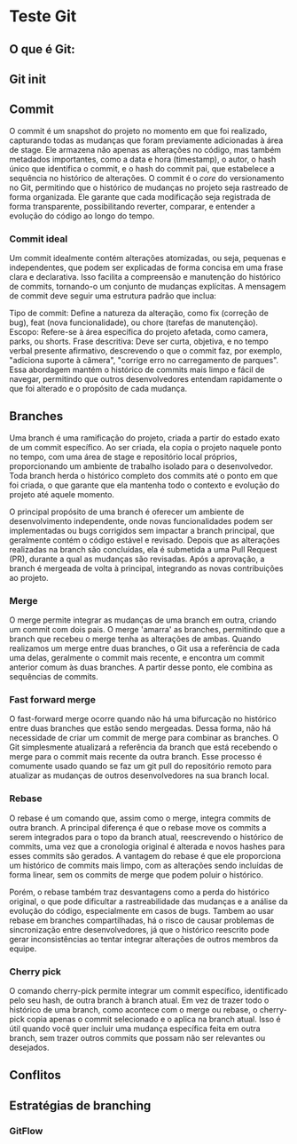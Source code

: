 # Teste Git

## O que é Git:

## Git init

## Commit
O commit é um snapshot do projeto no momento em que foi realizado, capturando todas as mudanças que foram previamente adicionadas à área de stage. Ele armazena não apenas as alterações no código, mas também metadados importantes, como a data e hora (timestamp), o autor, o hash único que identifica o commit, e o hash do commit pai, que estabelece a sequência no histórico de alterações. O commit é o _core_ do versionamento no Git, permitindo que o histórico de mudanças no projeto seja rastreado de forma organizada. Ele garante que cada modificação seja registrada de forma transparente, possibilitando reverter, comparar, e entender a evolução do código ao longo do tempo.

### Commit ideal
Um commit idealmente contém alterações atomizadas, ou seja, pequenas e independentes, que podem ser explicadas de forma concisa em uma frase clara e declarativa. Isso facilita a compreensão e manutenção do histórico de commits, tornando-o um conjunto de mudanças explícitas. A mensagem de commit deve seguir uma estrutura padrão que inclua:

Tipo de commit: Define a natureza da alteração, como fix (correção de bug), feat (nova funcionalidade), ou chore (tarefas de manutenção).
Escopo: Refere-se à área específica do projeto afetada, como camera, parks, ou shorts.
Frase descritiva: Deve ser curta, objetiva, e no tempo verbal presente afirmativo, descrevendo o que o commit faz, por exemplo, "adiciona suporte à câmera", "corrige erro no carregamento de parques".
Essa abordagem mantém o histórico de commits mais limpo e fácil de navegar, permitindo que outros desenvolvedores entendam rapidamente o que foi alterado e o propósito de cada mudança. 

## Branches
Uma branch é uma ramificação do projeto, criada a partir do estado exato de um commit específico. Ao ser criada, ela copia o projeto naquele ponto no tempo, com uma área de stage e repositório local próprios, proporcionando um ambiente de trabalho isolado para o desenvolvedor. Toda branch herda o histórico completo dos commits até o ponto em que foi criada, o que garante que ela mantenha todo o contexto e evolução do projeto até aquele momento.

O principal propósito de uma branch é oferecer um ambiente de desenvolvimento independente, onde novas funcionalidades podem ser implementadas ou bugs corrigidos sem impactar a branch principal, que geralmente contém o código estável e revisado. Depois que as alterações realizadas na branch são concluídas, ela é submetida a uma Pull Request (PR), durante a qual as mudanças são revisadas. Após a aprovação, a branch é mergeada de volta à principal, integrando as novas contribuições ao projeto.

### Merge
O merge permite integrar as mudanças de uma branch em outra, criando um commit com dois pais. O merge 'amarra' as branches, permitindo que a branch que recebeu o merge tenha as alterações de ambas. Quando realizamos um merge entre duas branches, o Git usa a referência de cada uma delas, geralmente o commit mais recente, e encontra um commit anterior comum às duas branches. A partir desse ponto, ele combina as sequências de commits.

### Fast forward merge
O fast-forward merge ocorre quando não há uma bifurcação no histórico entre duas branches que estão sendo mergeadas. Dessa forma, não há necessidade de criar um commit de merge para combinar as branches. O Git simplesmente atualizará a referência da branch que está recebendo o merge para o commit mais recente da outra branch. Esse processo é comumente usado quando se faz um git pull do repositório remoto para atualizar as mudanças de outros desenvolvedores na sua branch local.

### Rebase
O rebase é um comando que, assim como o merge, integra commits de outra branch. A principal diferença é que o rebase move os commits a serem integrados para o topo da branch atual, reescrevendo o histórico de commits, uma vez que a cronologia original é alterada e novos hashes para esses commits são gerados. A vantagem do rebase é que ele proporciona um histórico de commits mais limpo, com as alterações sendo incluídas de forma linear, sem os commits de merge que podem poluir o histórico. 

Porém, o rebase também traz desvantagens como a perda do histórico original, o que pode dificultar a rastreabilidade das mudanças e a análise da evolução do código, especialmente em casos de bugs. Tambem ao usar rebase em branches compartilhadas, há o risco de causar problemas de sincronização entre desenvolvedores, já que o histórico reescrito pode gerar inconsistências ao tentar integrar alterações de outros membros da equipe.

### Cherry pick
O comando cherry-pick permite integrar um commit específico, identificado pelo seu hash, de outra branch à branch atual. Em vez de trazer todo o histórico de uma branch, como acontece com o merge ou rebase, o cherry-pick copia apenas o commit selecionado e o aplica na branch atual. Isso é útil quando você quer incluir uma mudança específica feita em outra branch, sem trazer outros commits que possam não ser relevantes ou desejados.

## Conflitos


## Estratégias de branching

### GitFlow


